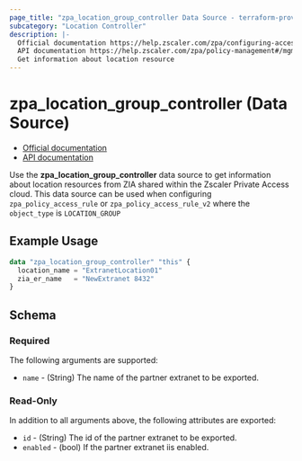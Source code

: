 ```yaml
---
page_title: "zpa_location_group_controller Data Source - terraform-provider-zpa"
subcategory: "Location Controller"
description: |-
  Official documentation https://help.zscaler.com/zpa/configuring-access-policies-using-api
  API documentation https://help.zscaler.com/zpa/policy-management#/mgmtconfig/v2/admin/customers/{customerId}/policySet/{policySetId}/rule-post
  Get information about location resource
---
```


# zpa_location_group_controller (Data Source)

* [Official documentation](https://help.zscaler.com/zpa/configuring-access-policies-using-api)
* [API documentation](https://help.zscaler.com/zpa/policy-management#/mgmtconfig/v2/admin/customers/{customerId}/policySet/{policySetId}/rule-post)

Use the **zpa_location_group_controller** data source to get information about location resources from ZIA shared within the Zscaler Private Access cloud. This data source can be used when configuring `zpa_policy_access_rule` or `zpa_policy_access_rule_v2` where the `object_type` is `LOCATION_GROUP`

## Example Usage

```terraform
data "zpa_location_group_controller" "this" {
  location_name = "ExtranetLocation01"
  zia_er_name   = "NewExtranet 8432"
}
```

## Schema

### Required

The following arguments are supported:

* `name` - (String) The name of the partner extranet to be exported.

### Read-Only

In addition to all arguments above, the following attributes are exported:

* `id` - (String) The id of the partner extranet to be exported.
* `enabled` - (bool) If the partner extranet iis enabled.